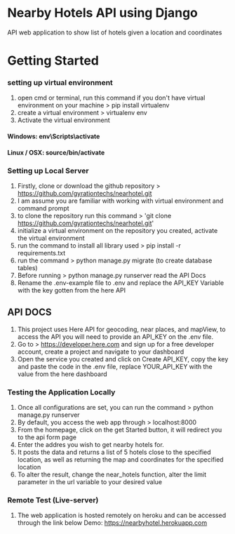 # Nearby Hotels API using Django 
 API web application to show list of hotels given a location and coordinates 

# Getting Started
### setting up virtual environment
1. open cmd or terminal, run this command if you don't have virtual environment on your machine > pip install virtualenv
2. create a virtual environment > virtualenv env
3. Activate the virtual environment
#### Windows: env\Scripts\activate
#### Linux / OSX: source/bin/activate

### Setting up Local Server
1. Firstly, clone or download the github repository > https://github.com/gyrationtechs/nearhotel.git
2. I am assume you are familiar with working with virtual environment and command prompt
3. to clone the repository run this command > 'git clone https://github.com/gyrationtechs/nearhotel.git'
4. initialize a virtual environment on the repository you created, activate the virtual environment
5. run the command to install all library used >  pip install -r requirements.txt
6. run the command > python manage.py migrate (to create database tables)
7. Before running > python manage.py runserver read the API Docs
8. Rename the .env-example file to .env and replace the API_KEY Variable with the key gotten from the here API

## API DOCS
1. This project uses Here API for geocoding, near places, and mapView, to access the API you will need to provide an API_KEY on the .env file.
2. Go to > https://developer.here.com and sign up for a free developer account, create a project and navigate to your dashboard
3. Open the service you created and click on Create API_KEY, copy the key and paste the code in the .env file, replace YOUR_API_KEY with the value from the here dashboard

### Testing the Application Locally
1. Once all configurations are set, you can run the command > python manage.py runserver
2. By default, you access the web app through > localhost:8000
3. From the homepage, click on the get Started button, it will redirect you to the api form page
4. Enter the addres you wish to get nearby hotels for. 
5. It posts the data and returns a list of 5 hotels close to the specified location, as well as returning the map and coordinates for the specified location
6. To alter the result, change the near_hotels function, alter the limit parameter in the url variable to your desired value

### Remote Test (Live-server)
1. The web application is hosted remotely on heroku and can be accessed through the link below
Demo: https://nearbyhotel.herokuapp.com
